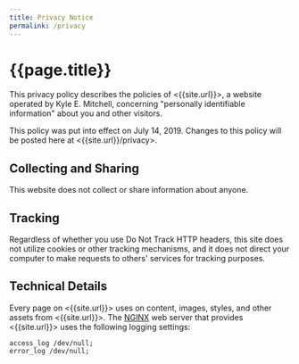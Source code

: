 ```yaml
---
title: Privacy Notice
permalink: /privacy
---
```


# {{page.title}}

This privacy policy describes the policies of <{{site.url}}>, a website operated by Kyle E. Mitchell, concerning "personally identifiable information" about you and other visitors.

This policy was put into effect on July 14, 2019.  Changes to this policy will be posted here at <{{site.url}}/privacy>.

## Collecting and Sharing

This website does not collect or share information about anyone.

## Tracking

Regardless of whether you use Do Not Track HTTP headers, this site does not utilize cookies or other tracking mechanisms, and it does not direct your computer to make requests to others' services for tracking purposes.

## Technical Details

Every page on <{{site.url}}> uses on content, images, styles, and other assets from <{{site.url}}>.  The [NGINX](https://nginx.com) web server that provides <{{site.url}}> uses the following logging settings: 

```nginx
access_log /dev/null;
error_log /dev/null;
```
